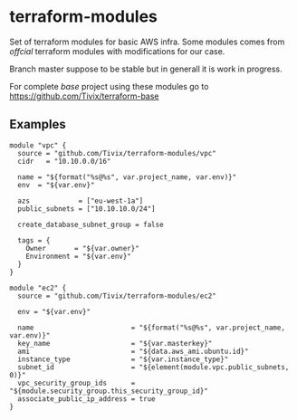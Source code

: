 terraform-modules
=================


Set of terraform modules for basic AWS infra. Some modules comes from _offcial_ terraform modules with modifications for our case. 

Branch master suppose to be stable but in generall it is work in progress.

For complete _base_ project using these modules go to https://github.com/Tivix/terraform-base

Examples
--------
```
module "vpc" {
  source = "github.com/Tivix/terraform-modules/vpc"
  cidr   = "10.10.0.0/16"

  name = "${format("%s@%s", var.project_name, var.env)}"
  env  = "${var.env}"

  azs            = ["eu-west-1a"]
  public_subnets = ["10.10.10.0/24"]

  create_database_subnet_group = false

  tags = {
    Owner       = "${var.owner}"
    Environment = "${var.env}"
  }
}

module "ec2" {
  source = "github.com/Tivix/terraform-modules/ec2"

  env = "${var.env}"

  name                        = "${format("%s@%s", var.project_name, var.env)}"
  key_name                    = "${var.masterkey}"
  ami                         = "${data.aws_ami.ubuntu.id}"
  instance_type               = "${var.instance_type}"
  subnet_id                   = "${element(module.vpc.public_subnets, 0)}"
  vpc_security_group_ids      = "${module.security_group.this_security_group_id}"
  associate_public_ip_address = true
}
